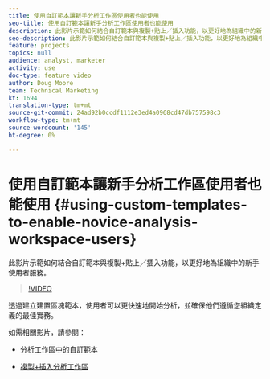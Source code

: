 ```yaml
---
title: 使用自訂範本讓新手分析工作區使用者也能使用
seo-title: 使用自訂範本讓新手分析工作區使用者也能使用
description: 此影片示範如何結合自訂範本與複製+貼上／插入功能，以更好地為組織中的新手使用者服務。
seo-description: 此影片示範如何結合自訂範本與複製+貼上／插入功能，以更好地為組織中的新手使用者服務。
feature: projects
topics: null
audience: analyst, marketer
activity: use
doc-type: feature video
author: Doug Moore
team: Technical Marketing
kt: 1694
translation-type: tm+mt
source-git-commit: 24ad92b0ccdf1112e3ed4a0968cd47db757598c3
workflow-type: tm+mt
source-wordcount: '145'
ht-degree: 0%

---
```



# 使用自訂範本讓新手分析工作區使用者也能使用 {#using-custom-templates-to-enable-novice-analysis-workspace-users}

此影片示範如何結合自訂範本與複製+貼上／插入功能，以更好地為組織中的新手使用者服務。

>[!VIDEO](https://video.tv.adobe.com/v/23234/?quality=12)

透過建立建置區塊範本，使用者可以更快速地開始分析，並確保他們遵循您組織定義的最佳實務。

如需相關影片，請參閱：

* [分析工作區中的自訂範本](https://helpx.adobe.com/analytics/kt/using/create-manage-custom-templates-analysis-workspace-feature-video-use.html)

* [複製+插入分析工作區](https://helpx.adobe.com/analytics/kt/using/copy-insert-analysis-workspace-feature-video-use.html)